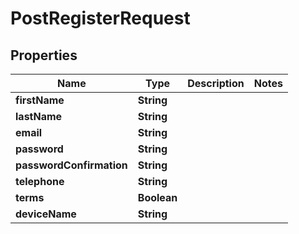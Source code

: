

# PostRegisterRequest


## Properties

| Name | Type | Description | Notes |
|------------ | ------------- | ------------- | -------------|
|**firstName** | **String** |  |  |
|**lastName** | **String** |  |  |
|**email** | **String** |  |  |
|**password** | **String** |  |  |
|**passwordConfirmation** | **String** |  |  |
|**telephone** | **String** |  |  |
|**terms** | **Boolean** |  |  |
|**deviceName** | **String** |  |  |




